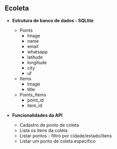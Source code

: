 ## Ecoleta

- **Estrutura de banco de dados - SQLlite**

  - Points
    - Image
    - name
    - email
    - whatsapp
    - latitude
    - longitude
    - city
    - uf
  - Items
    - Image
    - title
  - Points_Items
    - point_id
    - item_id

- **Funcionalidades da API**
  - Cadastro de ponto de coleta
  - Lista os itens da coleta
  - Listar pontos - filtro por cidade/estado/itens
  - Listar um ponto de coleta específico
